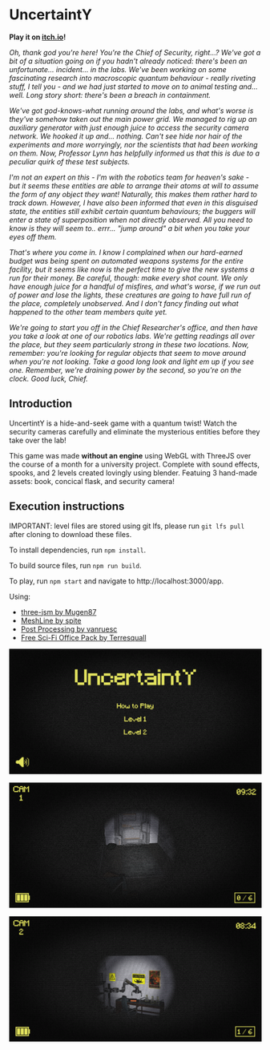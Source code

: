 # UncertaintY

**Play it on [itch.io](https://fennfenn.itch.io/uncertainty)!**

*Oh, thank god you're here! You're the Chief of Security, right…? We've got a bit of a situation going on if you hadn't already noticed: there's been an unfortunate… incident… in the labs. We've been working on some fascinating research into macroscopic quantum behaviour - really riveting stuff, I tell you - and we had just started to move on to animal testing and... well. Long story short: there's been a breach in containment.*

*We've got god-knows-what running around the labs, and what's worse is they've somehow taken out the main power grid. We managed to rig up an auxiliary generator with just enough juice to access the security camera network. We hooked it up and... nothing. Can't see hide nor hair of the experiments and more worryingly, nor the scientists that had been working on them. Now, Professor Lynn has helpfully informed us that this is due to a peculiar quirk of these test subjects.*

*I'm not an expert on this - I'm with the robotics team for heaven's sake - but it seems these entities are able to arrange their atoms at will to assume the form of any object they want! Naturally, this makes them rather hard to track down. However, I have also been informed that even in this disguised state, the entities still exhibit certain quantum behaviours; the buggers will enter a state of superposition when not directly observed. All you need to know is they will seem to.. errr… "jump around" a bit when you take your eyes off them.*

*That's where you come in. I know I complained when our hard-earned budget was being spent on automated weapons systems for the entire facility, but it seems like now is the perfect time to give the new systems a run for their money. Be careful, though: make every shot count. We only have enough juice for a handful of misfires, and what's worse, if we run out of power and lose the lights, these creatures are going to have full run of the place, completely unobserved. And I don't fancy finding out what happened to the other team members quite yet.*

*We're going to start you off in the Chief Researcher's office, and then have you take a look at one of our robotics labs. We're getting readings all over the place, but they seem particularly strong in these two locations. Now, remember: you're looking for regular objects that seem to move around when you're not looking. Take a good long look and light em up if you see one. Remember, we're draining power by the second, so you're on the clock. Good luck, Chief.*

## Introduction

UncertintY is a hide-and-seek game with a quantum twist! Watch the security cameras carefully and eliminate the mysterious entities before they take over the lab!

This game was made **without an engine** using WebGL with ThreeJS over the course of a month for a university project. Complete with sound effects, spooks, and 2 levels created lovingly using blender. Featuing 3 hand-made assets: book, concical flask, and security camera!

## Execution instructions

IMPORTANT: level files are stored using git lfs, please run `git lfs pull` after cloning to download these files.

To install dependencies, run `npm install`.

To build source files, run `npm run build`.

To play, run `npm start` and navigate to http://localhost:3000/app.

Using:
- [three-jsm by Mugen87](https://github.com/Mugen87/three-jsm)
- [MeshLine by spite](https://github.com/spite/THREE.MeshLine)
- [Post Processing by vanruesc](https://github.com/pmndrs/postprocessing)
- [Free Sci-Fi Office Pack by Terresquall](https://assetstore.unity.com/packages/3d/environments/sci-fi/free-sci-fi-office-pack-195067)

![alt text](https://github.com/fennkm/UncertaintY-Game/blob/main/Thumbnail1.PNG?raw=true)

![alt text](https://github.com/fennkm/UncertaintY-Game/blob/main/Thumbnail2.PNG?raw=true)

![alt text](https://github.com/fennkm/UncertaintY-Game/blob/main/Thumbnail3.PNG?raw=true)
